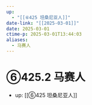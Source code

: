 ```yaml
---
up:
  - "[[⑥425 坦桑尼亚人]]"
date-link: "[[2025-03-01]]"
date: 2025-03-01
ctime-p: 2025-03-01T13:44:03
aliases:
  - 马赛人
---
```


# ⑥425.2 马赛人

- up: [[⑥425 坦桑尼亚人]]
